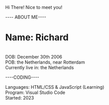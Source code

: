 Hi There! Nice to meet you!

---- ABOUT ME----

<h1> Name: Richard </h1>
<br>
DOB: December 30th 2006
<br>
POB: the Netherlands, near Rotterdam
<br>
Currently live in: the Netherlands

----CODING----

Languages: HTML/CSS & JavaScript (Learning) 
<br>
Program: Visual Studio Code
<br>
Started: 2023
<br>


